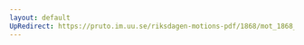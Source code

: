 ```yaml
---
layout: default
UpRedirect: https://pruto.im.uu.se/riksdagen-motions-pdf/1868/mot_1868__ak__233/mot_1868__ak__233-002.pdf
---
```

